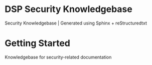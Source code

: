 # DSP Security Knowledgebase 

Security Knowledgebase | Generated using Sphinx + reStructuredtxt

# Getting Started 

Knowledgebase for security-related documentation

